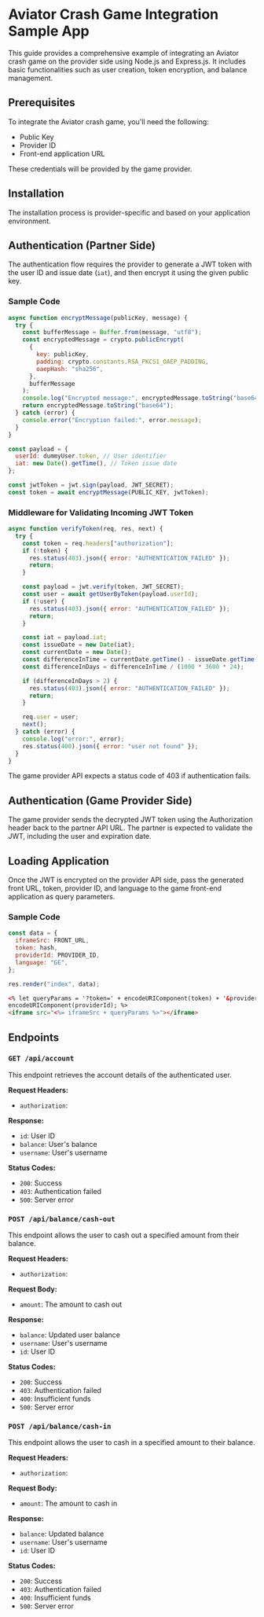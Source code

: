# Aviator Crash Game Integration Sample App

This guide provides a comprehensive example of integrating an Aviator crash game on the provider side using Node.js and Express.js. It includes basic functionalities such as user creation, token encryption, and balance management.

## Prerequisites

To integrate the Aviator crash game, you'll need the following:

- Public Key
- Provider ID
- Front-end application URL

These credentials will be provided by the game provider.

## Installation

The installation process is provider-specific and based on your application environment.

## Authentication (Partner Side)

The authentication flow requires the provider to generate a JWT token with the user ID and issue date (`iat`), and then encrypt it using the given public key.

### Sample Code

```js
async function encryptMessage(publicKey, message) {
  try {
    const bufferMessage = Buffer.from(message, "utf8");
    const encryptedMessage = crypto.publicEncrypt(
      {
        key: publicKey,
        padding: crypto.constants.RSA_PKCS1_OAEP_PADDING,
        oaepHash: "sha256",
      },
      bufferMessage
    );
    console.log("Encrypted message:", encryptedMessage.toString("base64"));
    return encryptedMessage.toString("base64");
  } catch (error) {
    console.error("Encryption failed:", error.message);
  }
}

const payload = {
  userId: dummyUser.token, // User identifier
  iat: new Date().getTime(), // Token issue date
};

const jwtToken = jwt.sign(payload, JWT_SECRET);
const token = await encryptMessage(PUBLIC_KEY, jwtToken);
```

### Middleware for Validating Incoming JWT Token

```js
async function verifyToken(req, res, next) {
  try {
    const token = req.headers["authorization"];
    if (!token) {
      res.status(403).json({ error: "AUTHENTICATION_FAILED" });
      return;
    }

    const payload = jwt.verify(token, JWT_SECRET);
    const user = await getUserByToken(payload.userId);
    if (!user) {
      res.status(403).json({ error: "AUTHENTICATION_FAILED" });
      return;
    }

    const iat = payload.iat;
    const issueDate = new Date(iat);
    const currentDate = new Date();
    const differenceInTime = currentDate.getTime() - issueDate.getTime();
    const differenceInDays = differenceInTime / (1000 * 3600 * 24);

    if (differenceInDays > 2) {
      res.status(403).json({ error: "AUTHENTICATION_FAILED" });
      return;
    }

    req.user = user;
    next();
  } catch (error) {
    console.log("error:", error);
    res.status(400).json({ error: "user not found" });
  }
}
```

The game provider API expects a status code of 403 if authentication fails.

## Authentication (Game Provider Side)

The game provider sends the decrypted JWT token using the Authorization header back to the partner API URL. The partner is expected to validate the JWT, including the user and expiration date.

## Loading Application

Once the JWT is encrypted on the provider API side, pass the generated front URL, token, provider ID, and language to the game front-end application as query parameters.

### Sample Code

```js
const data = {
  iframeSrc: FRONT_URL,
  token: hash,
  providerId: PROVIDER_ID,
  language: "GE",
};

res.render("index", data);
```

```html
<% let queryParams = '?token=' + encodeURIComponent(token) + '&providerId=' +
encodeURIComponent(providerId); %>
<iframe src="<%= iframeSrc + queryParams %>"></iframe>
```

## Endpoints

### `GET /api/account`

This endpoint retrieves the account details of the authenticated user.

**Request Headers:**

- `authorization`: <JWT Token>

**Response:**

- `id`: User ID
- `balance`: User's balance
- `username`: User's username

**Status Codes:**

- `200`: Success
- `403`: Authentication failed
- `500`: Server error

### `POST /api/balance/cash-out`

This endpoint allows the user to cash out a specified amount from their balance.

**Request Headers:**

- `authorization`: <JWT Token>

**Request Body:**

- `amount`: The amount to cash out

**Response:**

- `balance`: Updated user balance
- `username`: User's username
- `id`: User ID

**Status Codes:**

- `200`: Success
- `403`: Authentication failed
- `400`: Insufficient funds
- `500`: Server error

### `POST /api/balance/cash-in`

This endpoint allows the user to cash in a specified amount to their balance.

**Request Headers:**

- `authorization`: <JWT Token>

**Request Body:**

- `amount`: The amount to cash in

**Response:**

- `balance`: Updated balance
- `username`: User's username
- `id`: User ID

**Status Codes:**

- `200`: Success
- `403`: Authentication failed
- `400`: Insufficient funds
- `500`: Server error
